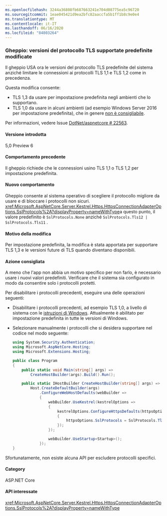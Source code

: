 ```yaml
---
ms.openlocfilehash: 3244a36808fb687663241e704d08775ea5c96720
ms.sourcegitcommit: 1eae045421d9ea2bfc82aaccfa5b1ff1b8c9e0e4
ms.translationtype: MT
ms.contentlocale: it-IT
ms.lasthandoff: 06/16/2020
ms.locfileid: "84803264"
---
```

### <a name="kestrel-default-supported-tls-protocol-versions-changed"></a>Gheppio: versioni del protocollo TLS supportate predefinite modificate

Il gheppio USA ora le versioni del protocollo TLS predefinite del sistema anziché limitare le connessioni ai protocolli TLS 1,1 e TLS 1,2 come in precedenza.

Questa modifica consente:

* TLS 1,3 da usare per impostazione predefinita negli ambienti che lo supportano.
* TLS 1,0 da usare in alcuni ambienti (ad esempio Windows Server 2016 per impostazione predefinita), che in genere [non è consigliabile](/security/engineering/solving-tls1-problem).

Per informazioni, vedere Issue [DotNet/aspnetcore # 22563](https://github.com/dotnet/aspnetcore/issues/22563).

#### <a name="version-introduced"></a>Versione introdotta

5,0 Preview 6

#### <a name="old-behavior"></a>Comportamento precedente

Il gheppio richiede che le connessioni usino TLS 1,1 o TLS 1,2 per impostazione predefinita.

#### <a name="new-behavior"></a>Nuovo comportamento

Gheppio consente al sistema operativo di scegliere il protocollo migliore da usare e di bloccare i protocolli non sicuri. <xref:Microsoft.AspNetCore.Server.Kestrel.Https.HttpsConnectionAdapterOptions.SslProtocols%2A?displayProperty=nameWithType>a questo punto, il valore predefinito è `SslProtocols.None` anziché `SslProtocols.Tls12 | SslProtocols.Tls11` .

#### <a name="reason-for-change"></a>Motivo della modifica

Per impostazione predefinita, la modifica è stata apportata per supportare TLS 1,3 e le versioni future di TLS quando diventano disponibili.

#### <a name="recommended-action"></a>Azione consigliata

A meno che l'app non abbia un motivo specifico per non farlo, è necessario usare i nuovi valori predefiniti. Verificare che il sistema sia configurato in modo da consentire solo i protocolli protetti.

Per disabilitare i protocolli precedenti, eseguire una delle operazioni seguenti:

* Disabilitare i protocolli precedenti, ad esempio TLS 1,0, a livello di sistema con le [istruzioni di Windows](/dotnet/framework/network-programming/tls#configuring-schannel-protocols-in-the-windows-registry). Attualmente è abilitato per impostazione predefinita in tutte le versioni di Windows.
* Selezionare manualmente i protocolli che si desidera supportare nel codice nel modo seguente:

    ```csharp
    using System.Security.Authentication;
    using Microsoft.AspNetCore.Hosting;
    using Microsoft.Extensions.Hosting;

    public class Program
    {
        public static void Main(string[] args) =>
            CreateHostBuilder(args).Build().Run();

        public static IHostBuilder CreateHostBuilder(string[] args) =>
            Host.CreateDefaultBuilder(args)
                .ConfigureWebHostDefaults(webBuilder =>
                {
                    webBuilder.UseKestrel(kestrelOptions =>
                    {
                        kestrelOptions.ConfigureHttpsDefaults(httpsOptions =>
                        {
                            httpsOptions.SslProtocols = SslProtocols.Tls12 | SslProtocols.Tls13;
                        });
                    });

                    webBuilder.UseStartup<Startup>();
                });
    }
    ```

Sfortunatamente, non esiste alcuna API per escludere protocolli specifici.

#### <a name="category"></a>Category

ASP.NET Core

#### <a name="affected-apis"></a>API interessate

<xref:Microsoft.AspNetCore.Server.Kestrel.Https.HttpsConnectionAdapterOptions.SslProtocols%2A?displayProperty=nameWithType>

<!-- 

#### Affected APIs

`P:Microsoft.AspNetCore.Server.Kestrel.Https.HttpsConnectionAdapterOptions.SslProtocols`

-->
